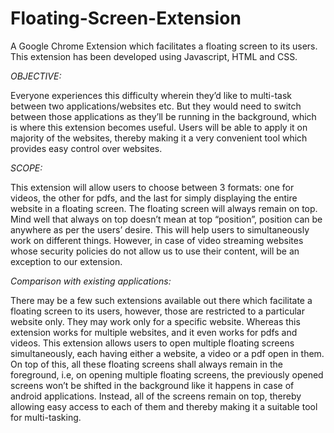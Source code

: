 # Floating-Screen-Extension
A Google Chrome Extension which facilitates a floating screen to its users.
This extension has been developed using Javascript, HTML and CSS. 

*OBJECTIVE:*

Everyone experiences this difficulty wherein they’d like to multi-task between two applications/websites etc. But they would need to switch between those applications as they’ll be running in the background, which is where this extension becomes useful. Users will be able to apply it on majority of the websites, thereby making it a very convenient tool which provides easy control over websites.

*SCOPE:*

This extension will allow users to choose between 3 formats: one for videos, the other for pdfs, and the last for simply displaying the entire website in a floating screen. The floating screen will always remain on top. Mind well that always on top doesn’t mean at top “position”, position can be anywhere as per the users’ desire. This will help users to simultaneously work on different things. However, in case of video streaming websites whose security policies do not allow us to use their content, will be an exception to our extension.

*Comparison with existing applications:*

There may be a few such extensions available out there which facilitate a floating screen to its users, however, those are restricted to a particular website only. They may work only for a specific website. Whereas this extension works for multiple websites, and it even works for pdfs and videos. This extension allows users to open multiple floating screens simultaneously, each having either a website, a video or a pdf open in them. On top of this, all these floating screens shall always remain in the foreground, i.e, on opening multiple floating screens, the previously opened screens won’t be shifted in the background like it happens in case of android applications. Instead, all of the screens remain on top, thereby allowing easy access to each of them and thereby making it a suitable tool for multi-tasking.

